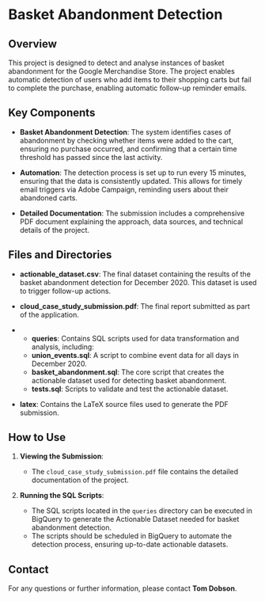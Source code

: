 # Basket Abandonment Detection

## Overview

This project is designed to detect and analyse instances of basket abandonment for the Google Merchandise Store. The project enables automatic detection of users who add items to their shopping carts but fail to complete the purchase, enabling automatic follow-up reminder emails.

## Key Components

- **Basket Abandonment Detection**: The system identifies cases of abandonment by checking whether items were added to the cart, ensuring no purchase occurred, and confirming that a certain time threshold has passed since the last activity.
  
- **Automation**: The detection process is set up to run every 15 minutes, ensuring that the data is consistently updated. This allows for timely email triggers via Adobe Campaign, reminding users about their abandoned carts.

- **Detailed Documentation**: The submission includes a comprehensive PDF document explaining the approach, data sources, and technical details of the project.

## Files and Directories

- **actionable_dataset.csv**: The final dataset containing the results of the basket abandonment detection for December 2020. This dataset is used to trigger follow-up actions.
  
- **cloud_case_study_submission.pdf**: The final report submitted as part of the application.

- - **queries**: Contains SQL scripts used for data transformation and analysis, including:
  - **union_events.sql**: A script to combine event data for all days in December 2020.
  - **basket_abandonment.sql**: The core script that creates the actionable dataset used for detecting basket abandonment.
  - **tests.sql**: Scripts to validate and test the actionable dataset.

- **latex**: Contains the LaTeX source files used to generate the PDF submission.

## How to Use

1. **Viewing the Submission**:
   - The `cloud_case_study_submission.pdf` file contains the detailed documentation of the project.
   
2. **Running the SQL Scripts**:
   - The SQL scripts located in the `queries` directory can be executed in BigQuery to generate the Actionable Dataset needed for basket abandonment detection.
   - The scripts should be scheduled in BigQuery to automate the detection process, ensuring up-to-date actionable datasets.

## Contact

For any questions or further information, please contact **Tom Dobson**.
